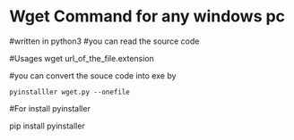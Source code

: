 
# Wget Command for any windows pc
#written in python3
#you can read the source code 


#Usages  wget  url_of_the_file.extension


#you can convert the souce code into exe by 


 ```pyinstalller wget.py --onefile```
 
 
 #For install pyinstaller 
 
 pip install pyinstaller
